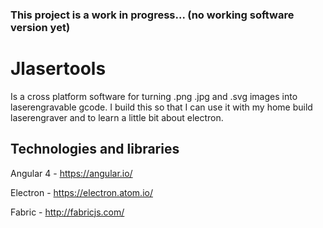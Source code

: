 ### This project is a work in progress... (no working software version yet)

# Jlasertools

Is a cross platform software for turning .png .jpg and .svg images into laserengravable gcode. I build this so that I can use it with my home build laserengraver and to learn a little bit about electron.

## Technologies and libraries

Angular 4     -  https://angular.io/

Electron      -  https://electron.atom.io/

Fabric        -  http://fabricjs.com/

